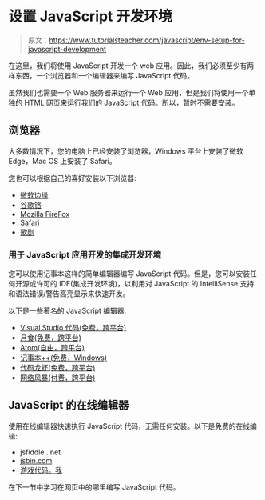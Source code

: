 # 设置 JavaScript 开发环境

> 原文：<https://www.tutorialsteacher.com/javascript/env-setup-for-javascript-development>

在这里，我们将使用 JavaScript 开发一个 web 应用。因此，我们必须至少有两样东西，一个浏览器和一个编辑器来编写 JavaScript 代码。

虽然我们也需要一个 Web 服务器来运行一个 Web 应用，但是我们将使用一个单独的 HTML 网页来运行我们的 JavaScript 代码。所以，暂时不需要安装。

## 浏览器

大多数情况下，您的电脑上已经安装了浏览器，Windows 平台上安装了微软 Edge，Mac OS 上安装了 Safari。

您也可以根据自己的喜好安装以下浏览器:

*   [微软边缘](https://www.microsoft.com/en-us/edge?r=1)
*   [谷歌铬](https://support.google.com/chrome/answer/95346?hl=en)
*   [Mozilla FireFox](https://www.mozilla.org/en-US/firefox/new/)
*   [Safari](https://support.apple.com/downloads/#safari)
*   [歌剧](https://www.opera.com/computer)

### 用于 JavaScript 应用开发的集成开发环境

您可以使用记事本这样的简单编辑器编写 JavaScript 代码。但是，您可以安装任何开源或许可的 IDE(集成开发环境)，以利用对 JavaScript 的 IntelliSense 支持和语法错误/警告高亮显示来快速开发。

以下是一些著名的 JavaScript 编辑器:

*   [Visual Studio 代码(免费，跨平台)](https://code.visualstudio.com/download)
*   [月食(免费，跨平台)](https://www.eclipse.org/)
*   [Atom(自由，跨平台)](https://atom.io/)
*   [记事本++(免费，Windows)](https://notepad-plus-plus.org/)
*   [代码龙虾(免费，跨平台)](https://www.codelobster.com/index.html)
*   [网络风暴(付费，跨平台)](https://www.jetbrains.com/webstorm/)

## JavaScript 的在线编辑器

使用在线编辑器快速执行 JavaScript 代码，无需任何安装。以下是免费的在线编辑:

*   jsfiddle . net
*   [jsbin.com](https://jsbin.com/)
*   [游戏代码。我](https://playcode.io/online-javascript-editor)

在下一节中学习在网页中的哪里编写 JavaScript 代码。
